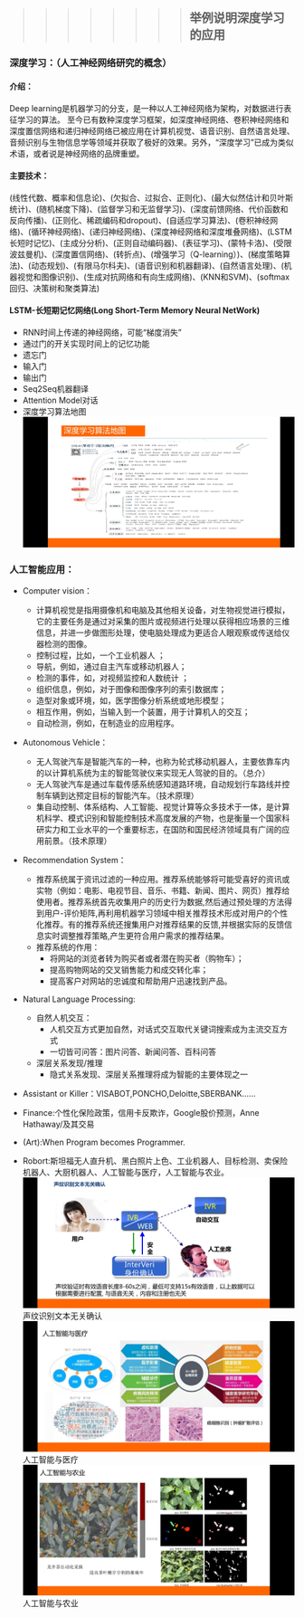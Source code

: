 >>>>>>>>   ##  举例说明深度学习的应用

### 深度学习：（人工神经网络研究的概念）
#### 介绍：
 Deep learning是机器学习的分支，是一种以人工神经网络为架构，对数据进行表征学习的算法。
至今已有数种深度学习框架，如深度神经网络、卷积神经网络和深度置信网络和递归神经网络已被应用在计算机视觉、语音识别、自然语言处理、音频识别与生物信息学等领域并获取了极好的效果。另外，“深度学习”已成为类似术语，或者说是神经网络的品牌重塑。
#### 主要技术：
  (线性代数、概率和信息论)、(欠拟合、过拟合、正则化)、(最大似然估计和贝叶斯统计)、(随机梯度下降)、(监督学习和无监督学习)、(深度前馈网络、代价函数和反向传播)、(正则化、稀疏编码和dropout)、(自适应学习算法)、(卷积神经网络)、(循环神经网络)、(递归神经网络)、(深度神经网络和深度堆叠网络)、(LSTM长短时记忆)、(主成分分析)、(正则自动编码器)、(表征学习)、(蒙特卡洛)、(受限波兹曼机)、(深度置信网络)、(转折点)、(增强学习（Q-learning）)、(梯度策略算法)、(动态规划)、(有限马尔科夫)、(语音识别和机器翻译)、(自然语言处理)、(机器视觉和图像识别)、(生成对抗网络和有向生成网络)、(KNN和SVM)、(softmax回归、决策树和聚类算法)

#### LSTM-长短期记忆网络(Long Short-Term Memory Neural NetWork)
  + RNN时间上传递的神经网络，可能“梯度消失”
  + 通过门的开关实现时间上的记忆功能
  + 遗忘门
  + 输入门
  + 输出门
  + Seq2Seq机器翻译
  + Attention Model对话
  + 深度学习算法地图
   ![](1.jpg)

### 人工智能应用：
  - Computer vision：
    - 计算机视觉是指用摄像机和电脑及其他相关设备，对生物视觉进行模拟，它的主要任务是通过对采集的图片或视频进行处理以获得相应场景的三维信息，并进一步做图形处理，使电脑处理成为更适合人眼观察或传送给仪器检测的图像。  
    - 控制过程，比如，一个工业机器人 ；
    - 导航，例如，通过自主汽车或移动机器人；
    - 检测的事件，如，对视频监控和人数统计 ；
    - 组织信息，例如，对于图像和图像序列的索引数据库；
    - 造型对象或环境，如，医学图像分析系统或地形模型；
    - 相互作用，例如，当输入到一个装置，用于计算机人的交互；
    - 自动检测，例如，在制造业的应用程序。
  
  - Autonomous Vehicle：
    - 无人驾驶汽车是智能汽车的一种，也称为轮式移动机器人，主要依靠车内的以计算机系统为主的智能驾驶仪来实现无人驾驶的目的。（总介）
    - 无人驾驶汽车是通过车载传感系统感知道路环境，自动规划行车路线并控制车辆到达预定目标的智能汽车。（技术原理）
    - 集自动控制、体系结构、人工智能、视觉计算等众多技术于一体，是计算机科学、模式识别和智能控制技术高度发展的产物，也是衡量一个国家科研实力和工业水平的一个重要标志，在国防和国民经济领域具有广阔的应用前景。（技术原理）
  
  - Recommendation System：
    - 推荐系统属于资讯过滤的一种应用。推荐系统能够将可能受喜好的资讯或实物（例如：电影、电视节目、音乐、书籍、新闻、图片、网页）推荐给使用者。推荐系统首先收集用户的历史行为数据,然后通过预处理的方法得到用户-评价矩阵,再利用机器学习领域中相关推荐技术形成对用户的个性化推荐。有的推荐系统还搜集用户对推荐结果的反馈,并根据实际的反馈信息实时调整推荐策略,产生更符合用户需求的推荐结果。
    - 推荐系统的作用：
      - 将网站的浏览者转为购买者或者潜在购买者（购物车）；
      - 提高购物网站的交叉销售能力和成交转化率；
      - 提高客户对网站的忠诚度和帮助用户迅速找到产品。 
  
  - Natural Language Processing:
    - 自然人机交互：
      - 人机交互方式更加自然，对话式交互取代关键词搜索成为主流交互方式
      - 一切皆可问答：图片问答、新闻问答、百科问答
    - 深层关系发现/推理
      - 隐式关系发现、深层关系推理将成为智能的主要体现之一  
  
  - Assistant or Killer：VISABOT,PONCHO,Deloitte,SBERBANK......
  
  - Finance:个性化保险政策，信用卡反欺诈，Google股价预测，Anne Hathaway/及其交易
  - (Art):When Program becomes Programmer.
  - Robort:斯坦福无人直升机、黑白照片上色、工业机器人、目标检测、卖保险机器人、大厨机器人、人工智能与医疗，人工智能与农业。
  ![](2.jpg)
    声纹识别文本无关确认
  ![](3.jpg)
  人工智能与医疗
  ![](4.jpg)
  人工智能与农业